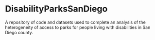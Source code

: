 # DisabilityParksSanDiego
A repository of code and datasets used to complete an analysis of the heterogeneity of access to parks for people living with disabilities in San Diego county.
